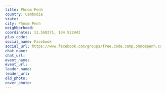 ```yaml
---
title: Phnom Penh
country: Cambodia
state: 
city: Phnom Penh
neighborhood: 
coordinates: 11.568271, 104.922443
plus_code:
social_name: Facebook
social_url: https://www.facebook.com/groups/free.code.camp.phnompenh.cambodia
chat_name:
chat_url:
event_name:
event_url:
leader_name:
leader_url:
old_photo: 
cover_photo:
---
```

